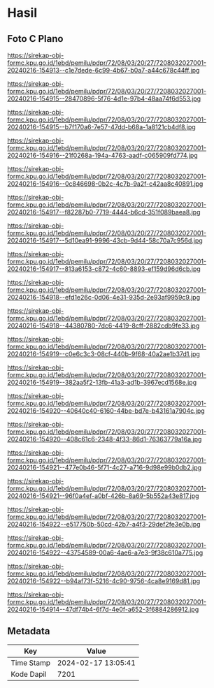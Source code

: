 # Hasil

## Foto C Plano

https://sirekap-obj-formc.kpu.go.id/1ebd/pemilu/pdpr/72/08/03/20/27/7208032027001-20240216-154913--c1e7dede-6c99-4b67-b0a7-a44c678c44ff.jpg

https://sirekap-obj-formc.kpu.go.id/1ebd/pemilu/pdpr/72/08/03/20/27/7208032027001-20240216-154915--28470896-5f76-4d1e-97b4-48aa74f6d553.jpg

https://sirekap-obj-formc.kpu.go.id/1ebd/pemilu/pdpr/72/08/03/20/27/7208032027001-20240216-154915--b7f170a6-7e57-47dd-b68a-1a8121cb4df8.jpg

https://sirekap-obj-formc.kpu.go.id/1ebd/pemilu/pdpr/72/08/03/20/27/7208032027001-20240216-154916--21f0268a-194a-4763-aadf-c065909fd774.jpg

https://sirekap-obj-formc.kpu.go.id/1ebd/pemilu/pdpr/72/08/03/20/27/7208032027001-20240216-154916--0c846698-0b2c-4c7b-9a2f-c42aa8c40891.jpg

https://sirekap-obj-formc.kpu.go.id/1ebd/pemilu/pdpr/72/08/03/20/27/7208032027001-20240216-154917--f82287b0-7719-4444-b6cd-351f089baea8.jpg

https://sirekap-obj-formc.kpu.go.id/1ebd/pemilu/pdpr/72/08/03/20/27/7208032027001-20240216-154917--5d10ea91-9996-43cb-9d44-58c70a7c956d.jpg

https://sirekap-obj-formc.kpu.go.id/1ebd/pemilu/pdpr/72/08/03/20/27/7208032027001-20240216-154917--813a6153-c872-4c60-8893-ef159d96d6cb.jpg

https://sirekap-obj-formc.kpu.go.id/1ebd/pemilu/pdpr/72/08/03/20/27/7208032027001-20240216-154918--efd1e26c-0d06-4e31-935d-2e93af9959c9.jpg

https://sirekap-obj-formc.kpu.go.id/1ebd/pemilu/pdpr/72/08/03/20/27/7208032027001-20240216-154918--44380780-7dc6-4419-8cff-2882cdb9fe33.jpg

https://sirekap-obj-formc.kpu.go.id/1ebd/pemilu/pdpr/72/08/03/20/27/7208032027001-20240216-154919--c0e6c3c3-08cf-440b-9f68-40a2ae1b37d1.jpg

https://sirekap-obj-formc.kpu.go.id/1ebd/pemilu/pdpr/72/08/03/20/27/7208032027001-20240216-154919--382aa5f2-13fb-41a3-ad1b-3967ecd1568e.jpg

https://sirekap-obj-formc.kpu.go.id/1ebd/pemilu/pdpr/72/08/03/20/27/7208032027001-20240216-154920--40640c40-6160-44be-bd7e-b43161a7904c.jpg

https://sirekap-obj-formc.kpu.go.id/1ebd/pemilu/pdpr/72/08/03/20/27/7208032027001-20240216-154920--408c61c6-2348-4f33-86d1-76363779a16a.jpg

https://sirekap-obj-formc.kpu.go.id/1ebd/pemilu/pdpr/72/08/03/20/27/7208032027001-20240216-154921--477e0b46-5f71-4c27-a716-9d98e99b0db2.jpg

https://sirekap-obj-formc.kpu.go.id/1ebd/pemilu/pdpr/72/08/03/20/27/7208032027001-20240216-154921--96f0a4ef-a0bf-426b-8a69-5b552a43e817.jpg

https://sirekap-obj-formc.kpu.go.id/1ebd/pemilu/pdpr/72/08/03/20/27/7208032027001-20240216-154922--e517750b-50cd-42b7-a4f3-29def2fe3e0b.jpg

https://sirekap-obj-formc.kpu.go.id/1ebd/pemilu/pdpr/72/08/03/20/27/7208032027001-20240216-154922--43754589-00a6-4ae6-a7e3-9f38c610a775.jpg

https://sirekap-obj-formc.kpu.go.id/1ebd/pemilu/pdpr/72/08/03/20/27/7208032027001-20240216-154922--b94af73f-5216-4c90-9756-4ca8e9169d81.jpg

https://sirekap-obj-formc.kpu.go.id/1ebd/pemilu/pdpr/72/08/03/20/27/7208032027001-20240216-154914--47df74b4-6f7d-4e0f-a652-3f6884286912.jpg


## Metadata

| Key        | Value               |
| ---------- | ------------------- |
| Time Stamp | 2024-02-17 13:05:41 |
| Kode Dapil | 7201                |



